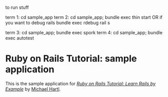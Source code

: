 to run stuff

term 1: cd sample_app
term 2: cd sample_app; bundle exec thin start
OR if you want to debug rails
bundle exec rdebug rail s

term 3: cd sample_app; bundle exec spork
term 4: cd sample_app; bundle exec autotest


# Ruby on Rails Tutorial: sample application

This is the sample application for [*Ruby on Rails Tutorial: Learn Rails by Example*](http://railstutorial.org/) by [Michael Hartl](http://michaelhartl.com/).